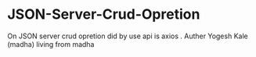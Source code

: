 # JSON-Server-Crud-Opretion
On JSON server crud opretion did by use api is axios .
Auther Yogesh Kale (madha)
  living from madha
  
